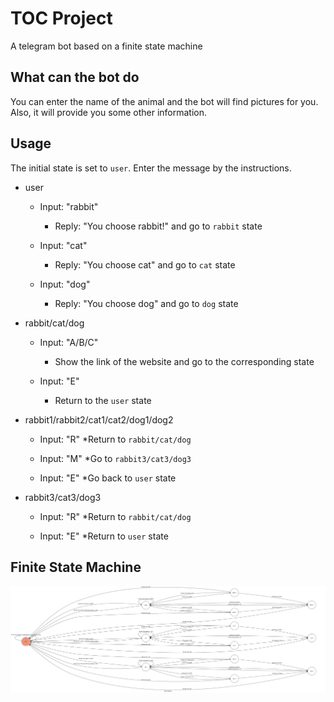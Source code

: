 # TOC Project

A telegram bot based on a finite state machine

## What can the bot do
You can enter the name of the animal and the bot will find pictures for you. Also, it will provide you some other information.

## Usage
The initial state is set to `user`.
Enter the message by the instructions.

* user
	* Input: "rabbit"
		* Reply: "You choose rabbit!" and go to `rabbit` state

	* Input: "cat"
		* Reply: "You choose cat" and go to `cat` state

	* Input: "dog"
		* Reply: "You choose dog" and go to `dog` state
* rabbit/cat/dog
	* Input: "A/B/C"
		* Show the link of the website and go to the corresponding state

	* Input: "E"
		* Return to the `user` state

* rabbit1/rabbit2/cat1/cat2/dog1/dog2
	* Input: "R"
		*Return to `rabbit/cat/dog`

	* Input: "M"
		*Go to `rabbit3/cat3/dog3`

	* Input: "E"
		*Go back to `user` state
* rabbit3/cat3/dog3
	* Input: "R"
		*Return to `rabbit/cat/dog`

	* Input: "E"
		*Return to `user` state

## Finite State Machine
![fsm](./pic/show-fsm.png)
